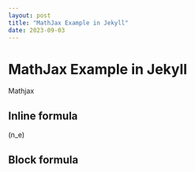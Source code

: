 ```yaml
---
layout: post
title: "MathJax Example in Jekyll"
date: 2023-09-03
---
```


# MathJax Example in Jekyll

Mathjax

## Inline formula

\(n_e\)

## Block formula

